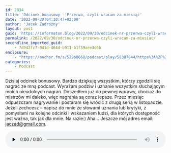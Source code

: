 ```yaml
---
id: 2834
title: 'Odcinek bonusowy - Przerwa, czyli wracam za miesiąc'
date: '2022-09-30T04:10:47+02:00'
author: 'Jacek Zadrożny'
layout: post
guid: 'https://informaton.blog/2022/09/30/odcinek-nr-przerwa-czyli-wracam-za-miesiac/'
permalink: /2022/09/30/odcinek-nr-przerwa-czyli-wracam-za-miesiac/
secondline_imported_guid:
    - 7d942fc7-041d-464d-b911-b1f39aee3d6b
enclosure:
    - "https://anchor.fm/s/529b8668/podcast/play/58307044/https%3A%2F%2Fd3ctxlq1ktw2nl.cloudfront.net%2Fstaging%2F2022-8-29%2Fdba06faa-b039-91a7-26ae-8d5b63df20ae.mp3\n118\naudio/mpeg\n"
categories:
    - Podcast
---
```

Dzisiaj odcinek bonusowy. Bardzo dziękuję wszystkim, którzy zgodzili się nagrać ze mną podcast. Wyrażam podziw i uznanie wszystkim słuchającym moich nieudolnych nagrań. Doszedłem już do pewnej wprawy, chociaż do mistrzów mi daleko, więc nagrania są coraz lepsze. Przez miesiąc odpuszczam nagrywanie i postaram się wrócić z drugą serią w listopadzie. Jeżeli zechcesz – napisz do mnie ze słowami uznania lub krytyki, z pomysłami na kolejne odcinki i wskazaniem ludzi, dla których dostępność jest ważna, tak jak dla mnie. Na razie:) Aha… Jeszcze mój adres email: <jaczad@gmail.com>.


<audio class="wp-audio-shortcode" controls="controls" id="audio-2834-17" preload="none" style="width: 100%;"><source src="https://anchor.fm/s/529b8668/podcast/play/58307044/https%3A%2F%2Fd3ctxlq1ktw2nl.cloudfront.net%2Fstaging%2F2022-8-29%2Fdba06faa-b039-91a7-26ae-8d5b63df20ae.mp3?_=17" type="audio/mpeg"></source><https://anchor.fm/s/529b8668/podcast/play/58307044/https%3A%2F%2Fd3ctxlq1ktw2nl.cloudfront.net%2Fstaging%2F2022-8-29%2Fdba06faa-b039-91a7-26ae-8d5b63df20ae.mp3></audio>

